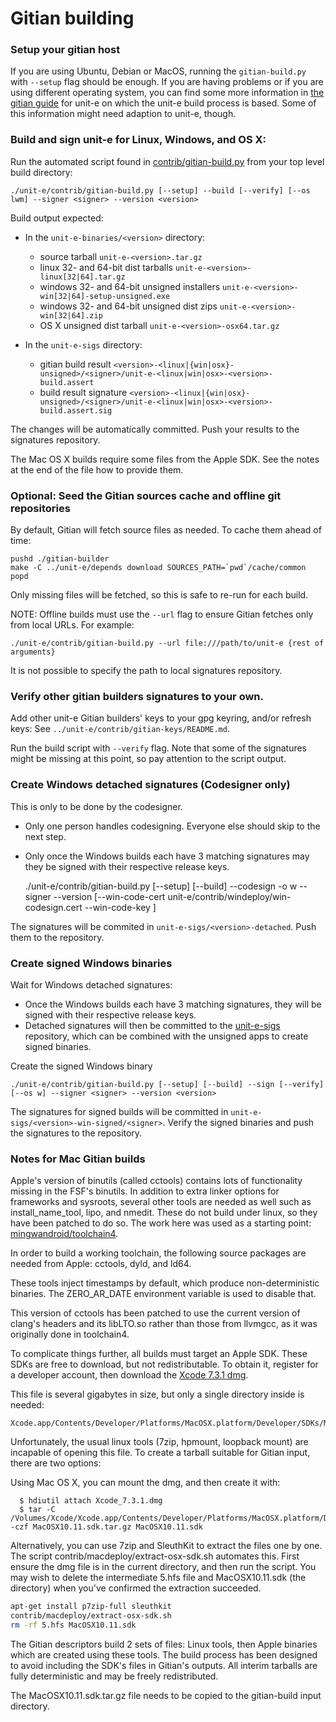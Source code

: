 Gitian building
================

### Setup your gitian host

If you are using Ubuntu, Debian or MacOS, running the `gitian-build.py` with
`--setup` flag should be enough. If you are having problems or if you are using
different operating system, you can find some more information in [the gitian
guide](https://github.com/unite-core/docs/tree/master/gitian-building)
for unit-e on which the unit-e build process is based. Some of this
information might need adaption to unit-e, though.

### Build and sign unit-e for Linux, Windows, and OS X:

Run the automated script found in [contrib/gitian-build.py](/contrib/gitian-build.py) from your top level build directory:

	./unit-e/contrib/gitian-build.py [--setup] --build [--verify] [--os lwm] --signer <signer> --version <version>

Build output expected:

 - In the `unit-e-binaries/<version>` directory:
   * source tarball `unit-e-<version>.tar.gz`
   * linux 32- and 64-bit dist tarballs `unit-e-<version>-linux[32|64].tar.gz`
   * windows 32- and 64-bit unsigned installers `unit-e-<version>-win[32|64]-setup-unsigned.exe`
   * windows 32- and 64-bit unsigned dist zips `unit-e-<version>-win[32|64].zip`
   * OS X unsigned dist tarball `unit-e-<version>-osx64.tar.gz`

 - In the `unit-e-sigs` directory:
   * gitian build result `<version>-<linux|{win|osx}-unsigned>/<signer>/unit-e-<linux|win|osx>-<version>-build.assert`
   * build result signature `<version>-<linux|{win|osx}-unsigned>/<signer>/unit-e-<linux|win|osx>-<version>-build.assert.sig`

The changes will be automatically committed. Push your results to the signatures repository.

The Mac OS X builds require some files from the Apple SDK. See the notes at the
end of the file how to provide them.

### Optional: Seed the Gitian sources cache and offline git repositories

By default, Gitian will fetch source files as needed. To cache them ahead of time:

    pushd ./gitian-builder
    make -C ../unit-e/depends download SOURCES_PATH=`pwd`/cache/common
    popd

Only missing files will be fetched, so this is safe to re-run for each build.

NOTE: Offline builds must use the `--url` flag to ensure Gitian fetches only from local URLs. For example:

    ./unit-e/contrib/gitian-build.py --url file:///path/to/unit-e {rest of arguments}

It is not possible to specify the path to local signatures repository.

### Verify other gitian builders signatures to your own.

Add other unit-e Gitian builders' keys to your gpg keyring, and/or refresh keys: See `../unit-e/contrib/gitian-keys/README.md`.

Run the build script with `--verify` flag. Note that some of the signatures might be missing at this point, so pay attention to the script output.

### Create Windows detached signatures (Codesigner only)

This is only to be done by the codesigner.

- Only one person handles codesigning. Everyone else should skip to the next step.
- Only once the Windows builds each have 3 matching signatures may they be signed with their respective release keys.

	./unit-e/contrib/gitian-build.py [--setup] [--build] --codesign -o w --signer <signer> --version <version> [--win-code-cert unit-e/contrib/windeploy/win-codesign.cert --win-code-key <path to corresponding key>]

The signatures will be commited in `unit-e-sigs/<version>-detached`. Push them to the repository.

### Create signed Windows binaries

Wait for Windows detached signatures:
- Once the Windows builds each have 3 matching signatures, they will be signed with their respective release keys.
- Detached signatures will then be committed to the [unit-e-sigs](https://github.com/dtr-org/unit-e-sigs) repository, which can be combined with the unsigned apps to create signed binaries.

Create the signed Windows binary

	./unit-e/contrib/gitian-build.py [--setup] [--build] --sign [--verify] [--os w] --signer <signer> --version <version>

The signatures for signed builds will be committed in `unit-e-sigs/<version>-win-signed/<signer>`. Verify the signed binaries and push the signatures to the repository.

### Notes for Mac Gitian builds

Apple's version of binutils (called cctools) contains lots of functionality
missing in the FSF's binutils. In addition to extra linker options for
frameworks and sysroots, several other tools are needed as well such as
install_name_tool, lipo, and nmedit. These do not build under linux, so they
have been patched to do so. The work here was used as a starting point:
[mingwandroid/toolchain4](https://github.com/mingwandroid/toolchain4).

In order to build a working toolchain, the following source packages are needed
from Apple: cctools, dyld, and ld64.

These tools inject timestamps by default, which produce non-deterministic
binaries. The ZERO_AR_DATE environment variable is used to disable that.

This version of cctools has been patched to use the current version of clang's
headers and its libLTO.so rather than those from llvmgcc, as it was
originally done in toolchain4.

To complicate things further, all builds must target an Apple SDK. These SDKs
are free to download, but not redistributable.
To obtain it, register for a developer account, then download the [Xcode 7.3.1 dmg](https://developer.apple.com/devcenter/download.action?path=/Developer_Tools/Xcode_7.3.1/Xcode_7.3.1.dmg).

This file is several gigabytes in size, but only a single directory inside is
needed:
```
Xcode.app/Contents/Developer/Platforms/MacOSX.platform/Developer/SDKs/MacOSX10.11.sdk
```

Unfortunately, the usual linux tools (7zip, hpmount, loopback mount) are incapable of opening this file.
To create a tarball suitable for Gitian input, there are two options:

Using Mac OS X, you can mount the dmg, and then create it with:
```
  $ hdiutil attach Xcode_7.3.1.dmg
  $ tar -C /Volumes/Xcode/Xcode.app/Contents/Developer/Platforms/MacOSX.platform/Developer/SDKs/ -czf MacOSX10.11.sdk.tar.gz MacOSX10.11.sdk
```

Alternatively, you can use 7zip and SleuthKit to extract the files one by one.
The script contrib/macdeploy/extract-osx-sdk.sh automates this. First ensure
the dmg file is in the current directory, and then run the script. You may wish
to delete the intermediate 5.hfs file and MacOSX10.11.sdk (the directory) when
you've confirmed the extraction succeeded.

```bash
apt-get install p7zip-full sleuthkit
contrib/macdeploy/extract-osx-sdk.sh
rm -rf 5.hfs MacOSX10.11.sdk
```

The Gitian descriptors build 2 sets of files: Linux tools, then Apple binaries
which are created using these tools. The build process has been designed to
avoid including the SDK's files in Gitian's outputs. All interim tarballs are
fully deterministic and may be freely redistributed.

The MacOSX10.11.sdk.tar.gz file needs to be copied to the gitian-build input
directory.
